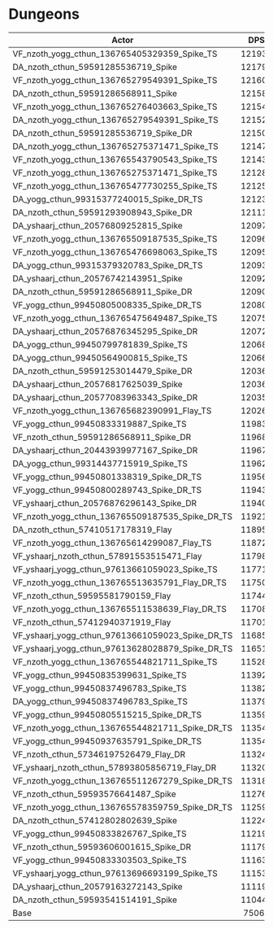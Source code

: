 # Dungeons
| Actor | DPS | Increase |
|---|:---:|:---:|
|VF_nzoth_yogg_cthun_136765405329359_Spike_TS|121930|62.44%|
|DA_nzoth_cthun_59591285536719_Spike|121791|62.26%|
|VF_nzoth_yogg_cthun_136765279549391_Spike_TS|121600|62.00%|
|DA_nzoth_cthun_59591286568911_Spike|121586|61.98%|
|VF_nzoth_yogg_cthun_136765276403663_Spike_TS|121542|61.93%|
|DA_nzoth_yogg_cthun_136765279549391_Spike_TS|121524|61.90%|
|DA_nzoth_cthun_59591285536719_Spike_DR|121505|61.88%|
|DA_nzoth_yogg_cthun_136765275371471_Spike_TS|121478|61.84%|
|VF_nzoth_yogg_cthun_136765543790543_Spike_TS|121438|61.79%|
|VF_nzoth_yogg_cthun_136765275371471_Spike_TS|121285|61.58%|
|VF_nzoth_yogg_cthun_136765477730255_Spike_TS|121251|61.54%|
|DA_yogg_cthun_99315377240015_Spike_DR_TS|121235|61.52%|
|DA_nzoth_cthun_59591293908943_Spike_DR|121115|61.36%|
|DA_yshaarj_cthun_20576809252815_Spike|120979|61.18%|
|VF_nzoth_yogg_cthun_136765509187535_Spike_TS|120962|61.15%|
|VF_nzoth_yogg_cthun_136765476698063_Spike_TS|120950|61.14%|
|DA_yogg_cthun_99315379320783_Spike_DR_TS|120932|61.11%|
|DA_yshaarj_cthun_20576742143951_Spike|120929|61.11%|
|DA_nzoth_cthun_59591286568911_Spike_DR|120904|61.08%|
|VF_yogg_cthun_99450805008335_Spike_DR_TS|120807|60.95%|
|VF_nzoth_yogg_cthun_136765475649487_Spike_TS|120754|60.88%|
|DA_yshaarj_cthun_20576876345295_Spike_DR|120725|60.84%|
|DA_yogg_cthun_99450799781839_Spike_TS|120683|60.78%|
|DA_yogg_cthun_99450564900815_Spike_TS|120668|60.76%|
|DA_nzoth_cthun_59591253014479_Spike_DR|120367|60.36%|
|DA_yshaarj_cthun_20576817625039_Spike|120361|60.35%|
|DA_yshaarj_cthun_20577083963343_Spike_DR|120354|60.34%|
|VF_nzoth_yogg_cthun_136765682390991_Flay_TS|120266|60.23%|
|VF_yogg_cthun_99450833319887_Spike_TS|119835|59.65%|
|VF_nzoth_cthun_59591286568911_Spike_DR|119682|59.45%|
|DA_yshaarj_cthun_20443939977167_Spike_DR|119677|59.44%|
|DA_yogg_cthun_99314437715919_Spike_TS|119623|59.37%|
|VF_yogg_cthun_99450801338319_Spike_DR_TS|119562|59.29%|
|VF_yogg_cthun_99450800289743_Spike_DR_TS|119438|59.12%|
|VF_yshaarj_cthun_20576876296143_Spike_DR|119401|59.07%|
|VF_nzoth_yogg_cthun_136765509187535_Spike_DR_TS|119212|58.82%|
|DA_nzoth_cthun_57410517178319_Flay|118959|58.49%|
|VF_nzoth_yogg_cthun_136765614299087_Flay_TS|118728|58.18%|
|VF_yshaarj_nzoth_cthun_57891553515471_Flay|117988|57.19%|
|VF_yshaarj_yogg_cthun_97613661059023_Spike_TS|117711|56.82%|
|VF_nzoth_yogg_cthun_136765513635791_Flay_DR_TS|117509|56.55%|
|VF_nzoth_cthun_59595581790159_Flay|117446|56.47%|
|VF_nzoth_yogg_cthun_136765511538639_Flay_DR_TS|117088|55.99%|
|VF_nzoth_cthun_57412940371919_Flay|117017|55.90%|
|VF_yshaarj_yogg_cthun_97613661059023_Spike_DR_TS|116850|55.68%|
|VF_yshaarj_yogg_cthun_97613628028879_Spike_DR_TS|116512|55.23%|
|VF_nzoth_yogg_cthun_136765544821711_Spike_TS|115280|53.58%|
|VF_yogg_cthun_99450835399631_Spike_TS|113924|51.78%|
|VF_yogg_cthun_99450837496783_Spike_TS|113822|51.64%|
|DA_yogg_cthun_99450837496783_Spike_TS|113792|51.60%|
|VF_yogg_cthun_99450805515215_Spike_DR_TS|113592|51.33%|
|VF_nzoth_yogg_cthun_136765544821711_Spike_DR_TS|113549|51.28%|
|VF_yogg_cthun_99450937635791_Spike_DR_TS|113545|51.27%|
|VF_nzoth_cthun_57346197526479_Flay_DR|113248|50.88%|
|VF_yshaarj_nzoth_cthun_57893805856719_Flay_DR|113206|50.82%|
|VF_nzoth_yogg_cthun_136765511267279_Spike_DR_TS|113181|50.79%|
|VF_nzoth_cthun_59593576641487_Spike|112766|50.23%|
|VF_nzoth_yogg_cthun_136765578359759_Spike_DR_TS|112591|50.00%|
|DA_nzoth_cthun_57412802802639_Spike|112245|49.54%|
|VF_yogg_cthun_99450833826767_Spike_TS|112195|49.47%|
|VF_nzoth_cthun_59593606001615_Spike_DR|111798|48.95%|
|VF_yogg_cthun_99450833303503_Spike_TS|111635|48.73%|
|VF_yshaarj_yogg_cthun_97613696693199_Spike_TS|111534|48.59%|
|DA_yshaarj_cthun_20579163272143_Spike|111197|48.14%|
|DA_nzoth_cthun_59593541514191_Spike|110442|47.14%|
|Base|75060|0.00%|
